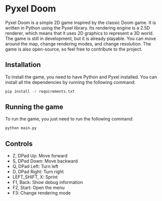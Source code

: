 # Pyxel Doom
Pyxel Doom is a simple 2D game inspired by the classic Doom game. It is written in Python using the Pyxel library.
Its rendering engine is a 2.5D renderer, which means that it uses 2D graphics to represent a 3D world.
The game is still in development, but it is already playable. You can move around the map, change rendering modes, and change resolution.
The game is also open-source, so feel free to contribute to the project.

## Installation
To install the game, you need to have Python and Pyxel installed. You can install all the dependencies by running the following command:
```bash
pip install -r requirements.txt
```

## Running the game
To run the game, you just need to run the following command:
```bash
python main.py
```

## Controls
- Z, DPad Up: Move forward
- S, DPad Down: Move backward
- Q, DPad Left: Turn left
- D, DPad Right: Turn right
- LEFT_SHIFT, X: Sprint
- F1, Back: Show debug information
- F2, Start: Open the menu
- F3: Change rendering mode